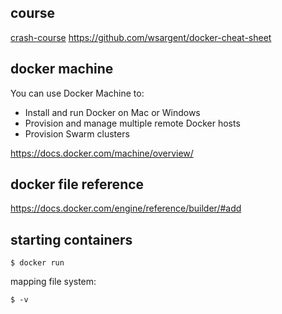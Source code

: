 ## course

[crash-course](https://dzone.com/articles/docker-crash-course)
https://github.com/wsargent/docker-cheat-sheet

## docker machine

You can use Docker Machine to:

* Install and run Docker on Mac or Windows
* Provision and manage multiple remote Docker hosts
* Provision Swarm clusters

https://docs.docker.com/machine/overview/


## docker file reference

https://docs.docker.com/engine/reference/builder/#add


## starting containers

```
$ docker run 
```

mapping file system:

```
$ -v
```
